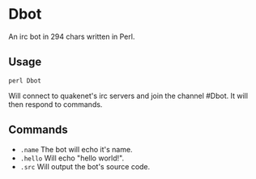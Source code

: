 Dbot
====

An irc bot in 294 chars written in Perl.

Usage
-----

    perl Dbot

Will connect to quakenet's irc servers and join the channel #Dbot. It will then respond to commands.

Commands
--------

* `.name` The bot will echo it's name.
* `.hello` Will echo "hello world!".
* `.src` Will output the bot's source code.

